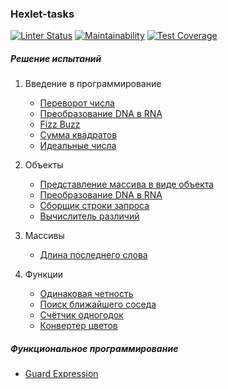 ### Hexlet-tasks

[![Linter Status](https://github.com/Rema04Dev/hexlet-tasks/actions/workflows/check.yml/badge.svg)](https://github.com/Rema04Dev/hexlet-tasks/actions/workflows/check.yml)
[![Maintainability](https://api.codeclimate.com/v1/badges/a99a88d28ad37a79dbf6/maintainability)](https://codeclimate.com/github/Rema04Dev/hexlet-tasks)
[![Test Coverage](https://api.codeclimate.com/v1/badges/a99a88d28ad37a79dbf6/test_coverage)](https://codeclimate.com/github/Rema04Dev/hexlet-tasks/test_coverage)

##### Решение испытаний

1. Введение в программирование

   - [Переворот числа](introduction/reverse-number.js)
   - [Преобразование DNA в RNA](introduction/dnaToRna.js)
   - [Fizz Buzz](introduction/fizzBuzz.js)
   - [Сумма квадратов](introduction/sumSquareDifference.js)
   - [Идеальные числа](introduction/isPerfect.js)

2. Объекты

   - [Представление массива в виде объекта](objects/fromPairs.js)
   - [Преобразование DNA в RNA](objects/dnaToRna.js)
   - [Сборщик строки запроса](objects/buildQueryString.js)
   - [Вычислитель различий](objects/genDiff.js)

3. Массивы

   - [Длина последнего слова](arrays/getLastWordLength.js)

4. Функции
   - [Одинаковая четность](functions/sameParityFilter.js)
   - [Поиск ближайшего соседа](functions/findIndexOfNearest.js)
   - [Счётчик одногодок](functions/getMenCountByYear.js)
   - [Конвертер цветов](functions/color.js)

##### Функциональное программирование

- [Guard Expression](functional-programming/isPalindrome.js)
